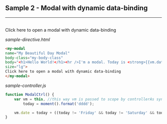 ## Sample 2 - Modal with dynamic data-binding
---------------------------------------------

<my-modal
name="My Beautiful Day Modal"
body-class="my-body-class"
body="<h1>Hello World!</h1><hr />I'm a modal. Today is <strong>{{vm.date}}</strong>"
size="lg">                     
Click here to open a modal with dynamic data-binding
</my-modal>

*sample-directive.html*
```html
<my-modal
name="My Beautiful Day Modal"
body-class="my-body-class"
body="<h1>Hello World!</h1><hr />I'm a modal. Today is <strong>{{vm.dateLabel}}</strong>"
size="lg">                     
Click here to open a modal with dynamic data-binding
</my-modal>
```

*sample-controller.js*
```js
function ModalCtrl() {
    var vm = this, //this way vm is passed to scope by controllerAs syntax with no using of $scope
        today = moment().format('dddd');

    vm.date = today + ((today != 'Friday' && today != 'Saturday' && today != 'Sunday') ? ' =/' : ' =D');
}
```